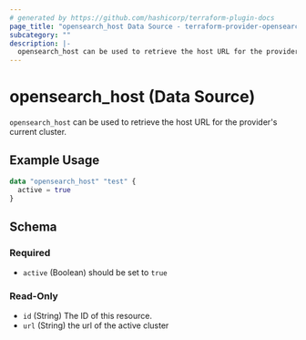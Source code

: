 ```yaml
---
# generated by https://github.com/hashicorp/terraform-plugin-docs
page_title: "opensearch_host Data Source - terraform-provider-opensearch"
subcategory: ""
description: |-
  opensearch_host can be used to retrieve the host URL for the provider's current cluster.
---
```


# opensearch_host (Data Source)

`opensearch_host` can be used to retrieve the host URL for the provider's current cluster.

## Example Usage

```terraform
data "opensearch_host" "test" {
  active = true
}
```

<!-- schema generated by tfplugindocs -->
## Schema

### Required

- `active` (Boolean) should be set to `true`

### Read-Only

- `id` (String) The ID of this resource.
- `url` (String) the url of the active cluster
